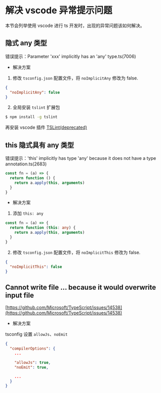 # 解决 vscode 异常提示问题

本节会列举使用 vscode 进行 ts 开发时，出现的异常问题该如何解决。

## 隐式 any 类型

错误提示：Parameter 'xxx' implicitly has an 'any' type.ts(7006)

* 解决方案

1. 修改 `tsconfig.json` 配置文件，将 `noImplicitAny` 修改为 false.

```json
{
  "noImplicitAny": false
}
```

2. 全局安装 `tslint` 扩展包

```bash
$ npm install -g tslint
```

再安装 vscode 插件 [TSLint(deprecated)](https://marketplace.visualstudio.com/items?itemName=eg2.tslint)

## this 隐式具有 any 类型

错误提示：'this' implicitly has type 'any' because it does not have a type annotation.ts(2683)

```ts
const fn = (a) => {
  return function () {
    return a.apply(this, arguments)
  }
}
```

* 解决方案

1. 添加 `this: any`

```ts
const fn = (a) => {
  return function (this: any) {
    return a.apply(this, arguments)
  }
}
```

2. 修改 `tsconfig.json` 配置文件，将 `noImplicitThis` 修改为 false.

```json
{
  "noImplicitThis": false
}
```

## Cannot write file ... because it would overwrite input file

[https://github.com/Microsoft/TypeScript/issues/14538](https://github.com/Microsoft/TypeScript/issues/14538)

* 解决方案

tsconfig 设置 `allowJs`、`noEmit`

```json
{
  "compilerOptions": {
    ...

    "allowJs": true,
    "noEmit": true,

    ...
  }
}
```